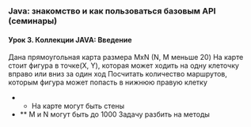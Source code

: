 ### Java: знакомство и как пользоваться базовым API (семинары)
#### Урок 3. Коллекции JAVA: Введение
Дана прямоугольная карта размера MxN (N, M меньше 20)
На карте стоит фигура в точке(Х, Y), которая может ходить на одну клеточку вправо или вниз за один ход
Посчитать количество маршрутов, которым фигура может попасть в нижнюю правую клетку
* * На карте могут быть стены
* ** M и N могут быть до 1000
Задачу разбить на методы
